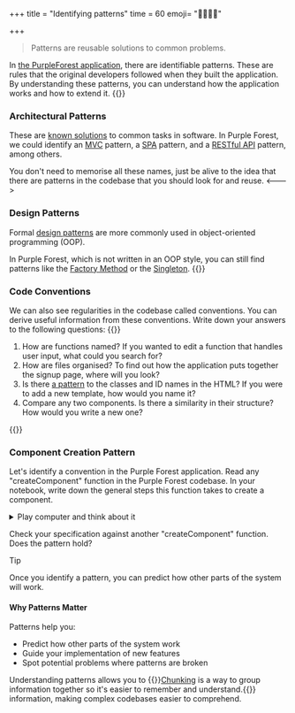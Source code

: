 +++
title = "Identifying patterns"
time = 60
emoji= "🏴󠁧󠁢󠁳󠁣󠁴󠁿🏴󠁧󠁢󠁥󠁮󠁧󠁿🇬🇧"

+++

> Patterns are reusable solutions to common problems.

In [the PurpleForest application](https://github.com/CodeYourFuture/Module-Legacy-Code), there are identifiable patterns. These are rules that the original developers followed when they built the application. By understanding these patterns, you can understand how the application works and how to extend it.
{{<columns>}}

### Architectural Patterns

These are [known solutions](https://www.turing.com/blog/software-architecture-patterns-types) to common tasks in software. In Purple Forest, we could identify an [MVC](https://developer.mozilla.org/en-US/docs/Glossary/MVC) pattern, a [SPA](https://developer.mozilla.org/en-US/docs/Glossary/SPA) pattern, and a [RESTful API](https://developer.mozilla.org/en-US/docs/Glossary/REST) pattern, among others.

You don't need to memorise all these names, just be alive to the idea that there are patterns in the codebase that you should look for and reuse.
<--->

### Design Patterns

Formal [design patterns](https://refactoring.guru/design-patterns/what-is-pattern) are more commonly used in object-oriented programming (OOP).

In Purple Forest, which is not written in an OOP style, you can still find patterns like the [Factory Method](https://refactoring.guru/design-patterns/factory-method) or the [Singleton](https://refactoring.guru/design-patterns/singleton).
{{</columns>}}

### Code Conventions

We can also see regularities in the codebase called conventions. You can derive useful information from these conventions. Write down your answers to the following questions:
{{<note type="Activity" title="Investigate and document">}}

1. How are functions named? If you wanted to edit a function that handles user input, what could you search for?
1. How are files organised? To find out how the application puts together the signup page, where will you look?
1. Is there [a pattern](https://getbem.com/) to the classes and ID names in the HTML? If you were to add a new template, how would you name it?
1. Compare any two components. Is there a similarity in their structure? How would you write a new one?

{{</note>}}

### Component Creation Pattern

Let's identify a convention in the Purple Forest application. Read any "createComponent" function in the Purple Forest codebase. In your notebook, write down the general steps this function takes to create a component.

<details><summary>Play computer and think about it</summary>

```javascript
// function name starts with create
// then name of file
// function expects a template (id) and data as arguments {
// first, return if there's no data
// next, clone template to create a fragment
// then, populate the fragment with data
// return fragment
//}
```

</details>

Check your specification against another "createComponent" function. Does the pattern hold?

> [!TIP]
> Once you identify a pattern, you can predict how other parts of the system will work.

#### Why Patterns Matter

Patterns help you:

- Predict how other parts of the system work
- Guide your implementation of new features
- Spot potential problems where patterns are broken

Understanding patterns allows you to {{<tooltip title="chunk">}}[Chunking](https://www.youtube.com/watch?v=hydCdGLAh00) is a way to group information together so it's easier to remember and understand.{{</tooltip>}} information, making complex codebases easier to comprehend.
